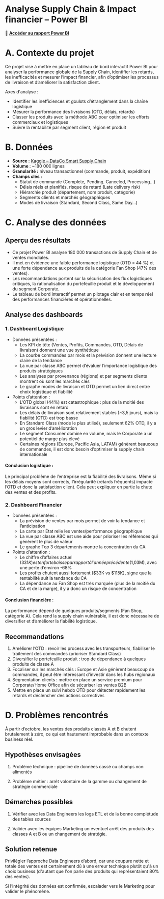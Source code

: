 # Analyse Supply Chain & Impact financier – Power BI

📂 **[Accéder au rapport Power BI](https://app.powerbi.com/view?r=eyJrIjoiNDQ0MWVkZmYtNmQ2OC00MThiLWE3ODQtNTQ2MGUyNjI0ZTY3IiwidCI6IjQ4M2QxZjAzLWIwNTgtNDA3Mi05YjRmLTA2NzY5NzA5MTkxMCJ9&pageName=5f046aae45f25f0c8c4a
)** 

# A. Contexte du projet

Ce projet vise à mettre en place un tableau de bord interactif Power BI pour analyser la performance globale de la Supply Chain, identifier les retards, les inefficacités et mesurer l’impact financier, afin d’optimiser les processus de livraison et d’améliorer la satisfaction client.

Axes d'analyse :
* Identifier les inefficiences et goulots d’étranglement dans la chaîne logistique
* Mesurer la performance des livraisons (OTD, délais, retards)
* Classer les produits avec la méthode ABC pour optimiser les efforts commerciaux et logistiques
* Suivre la rentabilité par segment client, région et produit


# B. Données

* **Source :** [Kaggle – DataCo Smart Supply Chain](https://www.kaggle.com/datasets/shashwatwork/dataco-smart-supply-chain-for-big-data-analysis/data)
* **Volume :** ~180 000 lignes
* **Granularité :** niveau transactionnel (commande, produit, expédition)
* **Champs clés :**
  * Statut de commande (Complete, Pending, Canceled, Processing…)
  * Délais réels et planifiés, risque de retard (Late delivery risk)
  * Hiérarchie produit (département, nom produit, catégorie)
  * Segments clients et marchés géographiques
  * Modes de livraison (Standard, Second Class, Same Day…)

# C. Analyse des données
## Aperçu des résultats

* Ce projet Power BI analyse 180 000 transactions de Supply Chain et de ventes mondiales.
* Il met en évidence une faible performance logistique (OTD = 44 %) et une forte dépendance aux produits de la catégorie Fan Shop (47% des ventes).
* Les recommandations portent sur la sécurisation des flux logistiques critiques, la rationalisation du portefeuille produit et le développement du segment Corporate.
* Le tableau de bord interactif permet un pilotage clair et en temps réel des performances financières et opérationnelles.

## Analyse des dashboards

### 1. Dashboard Logistique
* Données présentées :
  * Les KPI de tête (Ventes, Profits, Commandes, OTD, Délais de livraison) donnent une vue synthétique
  * La courbe commandes par mois et la prévision donnent une lecture claire de la tendance
  * La vue par classe ABC permet d’évaluer l’importance logistique des produits stratégiques
  * Les analyses par provenance (régions) et par segments clients montrent où sont les marchés clés
  * Le graphe modes de livraison et OTD permet un lien direct entre choix logistique et fiabilité
* Points d’attention :
  * L’OTD global (44%) est catastrophique : plus de la moitié des livraisons sont en retard
  * Les délais de livraison sont relativement stables (~3,5 jours), mais la fiabilité (OTD) est trop basse
  * En Standard Class (mode le plus utilisé), seulement 62% OTD, il y a un gros levier d’amélioration
  * Le segment Consumer domine en volume, mais le Corporate a un potentiel de marge plus élevé 
  * Certaines régions (Europe, Pacific Asia, LATAM) génèrent beaucoup de commandes, il est donc besoin d’optimiser la supply chain internationale

#### Conclusion logistique :
Le principal problème de l’entreprise est la fiabilité des livraisons. Même si les délais moyens sont corrects, l’irrégularité (retards fréquents) impacte l’OTD et donc la satisfaction client. Cela peut expliquer en partie la chute des ventes et des profits.

### 2. Dashboard Financier
* Données présentées :
  * La prévision de ventes par mois permet de voir la tendance et l’anticipation
  * La carte par État relie les ventes/performance géographique
  * La vue par classe ABC est une aide pour prioriser les références qui génèrent le plus de valeur
  * Le graphe Top 3 départements montre la concentration du CA
* Points d’attention :
  * Le chiffre d’affaires actuel ($331K) est en forte baisse par rapport à l'année précédente ($1,03M), avec une perte d’environ -68%
  * Les profits chutent aussi fortement ($33K vs $115K), signe que la rentabilité suit la tendance du CA
  * La dépendance au Fan Shop est très marquée (plus de la moitié du CA et de la marge), il y a donc un risque de concentration

#### Conclusion financière :
La performance dépend de quelques produits/segments (Fan Shop, catégorie A). Cela rend la supply chain vulnérable, il est donc nécessaire de diversifier et d’améliorer la fiabilité logistique.

## Recommandations
1.	Améliorer l’OTD : revoir les process avec les transporteurs, fiabiliser le traitement des commandes (prioriser Standard Class)
2.	Diversifier le portefeuille produit : trop de dépendance à quelques produits de classe A
3.	Focaliser sur les marchés clés : Europe et Asie génèrent beaucoup de commandes, il peut être intéressant d’investir dans les hubs régionaux
4.	Segmentation clients : mettre en place un service premium pour Corporate/Home Office afin de sécuriser les ventes B2B
5.	Mettre en place un suivi hebdo OTD pour détecter rapidement les retards et déclencher des actions correctives

# D. Problèmes rencontrés

À partir d’octobre, les ventes des produits classés A et B chutent brutalement à zéro, ce qui est hautement improbable dans un contexte business réel.

## Hypothèses envisagées

1. Problème technique : pipeline de données cassé ou champs non alimentés

2. Problème métier : arrêt volontaire de la gamme ou changement de stratégie commerciale

## Démarches possibles

1. Vérifier avec les Data Engineers les logs ETL et de la bonne complétude des tables sources

2. Valider avec les équipes Marketing un éventuel arrêt des produits des classes A et B ou un changement de stratégie.

## Solution retenue

Privilégier l’approche Data Engineers d’abord, car une coupure nette et totale des ventes est certainement dû à une erreur technique plutôt qu'à un choix business (d'autant que l'on parle des produits qui représentaient 80% des ventes).

Si l’intégrité des données est confirmée, escalader vers le Marketing pour valider le phénomène.
